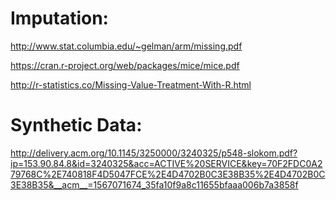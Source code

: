 
# Imputation:

http://www.stat.columbia.edu/~gelman/arm/missing.pdf

https://cran.r-project.org/web/packages/mice/mice.pdf

http://r-statistics.co/Missing-Value-Treatment-With-R.html


# Synthetic Data:

http://delivery.acm.org/10.1145/3250000/3240325/p548-slokom.pdf?ip=153.90.84.8&id=3240325&acc=ACTIVE%20SERVICE&key=70F2FDC0A279768C%2E740818F4D5047FCE%2E4D4702B0C3E38B35%2E4D4702B0C3E38B35&__acm__=1567071674_35fa10f9a8c11655bfaaa006b7a3858f

